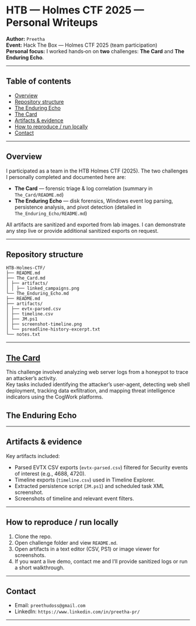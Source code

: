 # HTB — Holmes CTF 2025 — Personal Writeups

**Author:** `Preetha`  
**Event:** Hack The Box — Holmes CTF 2025 (team participation)  
**Personal focus:** I worked hands‑on on **two** challenges: **The Card** and **The Enduring Echo**.  

---

## Table of contents
- [Overview](#overview)
- [Repository structure](#repository-structure)
- [The Enduring Echo](#the-enduring-echo)
- [The Card](#the-card)
- [Artifacts & evidence](#artifacts--evidence)
- [How to reproduce / run locally](#how-to-reproduce--run-locally)
- [Contact](#contact)

---

## Overview
I participated as a team in the HTB Holmes CTF (2025). The two challenges I personally completed and documented here are:

- **The Card** — forensic triage & log correlation (summary in `The_Card/README.md`)  
- **The Enduring Echo** — disk forensics, Windows event log parsing, persistence analysis, and pivot detection (detailed in `The_Enduring_Echo/README.md`)

All artifacts are sanitized and exported from lab images. I can demonstrate any step live or provide additional sanitized exports on request.

---

## Repository structure
```
HTB-Holmes-CTF/
├── README.md
├── The_Card.md
│ ├── artifacts/
│ │ ├── linked_campaigns.png
└── The_Enduring_Echo.md
├── README.md
├── artifacts/
│ ├── evtx-parsed.csv
│ ├── timeline.csv
│ ├── JM.ps1
│ ├── screenshot-timeline.png
│ └── psreadline-history-excerpt.txt
└── notes.txt
```
---
## [The Card](/HTB-Holmes-CTF/The_Card.md)

This challenge involved analyzing web server logs from a honeypot to trace an attacker’s activity.  
Key tasks included identifying the attacker’s user-agent, detecting web shell deployment, tracking data exfiltration, and mapping threat intelligence indicators using the CogWork platforms.

## The Enduring Echo
---
## Artifacts & evidence
Key artifacts included:
- Parsed EVTX CSV exports (`evtx-parsed.csv`) filtered for Security events of interest (e.g., 4688, 4720).  
- Timeline exports (`timeline.csv`) used in Timeline Explorer.  
- Extracted persistence script (`JM.ps1`) and scheduled task XML screenshot.  
- Screenshots of timeline and relevant event filters.

---

## How to reproduce / run locally
1. Clone the repo.  
2. Open challenge folder and view `README.md`.  
3. Open artifacts in a text editor (CSV, PS1) or image viewer for screenshots.  
4. If you want a live demo, contact me and I’ll provide sanitized logs or run a short walkthrough.

---

## Contact
- Email: `preethudoss@gmail.com`  
- LinkedIn: `https://www.linkedin.com/in/preetha-pr/`

---